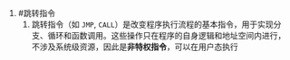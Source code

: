 1. #跳转指令 
	1. 跳转指令（如 `JMP`, `CALL`）是改变程序执行流程的基本指令，用于实现分支、循环和函数调用。这些操作只在程序的自身逻辑和地址空间内进行，不涉及系统级资源，因此是**非特权指令**，可以在用户态执行